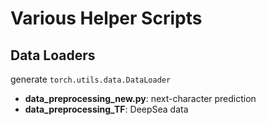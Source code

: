 # Various Helper Scripts


## Data Loaders

generate `torch.utils.data.DataLoader`

* **data_preprocessing_new.py**: next-character prediction
* **data_preprocessing_TF**: DeepSea data
